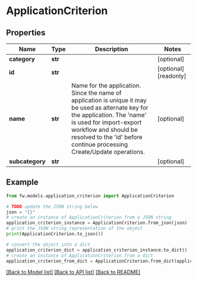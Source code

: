 # ApplicationCriterion


## Properties

Name | Type | Description | Notes
------------ | ------------- | ------------- | -------------
**category** | **str** |  | [optional] 
**id** | **str** |  | [optional] [readonly] 
**name** | **str** | Name for the application. Since the name of application is unique it may be used as alternate key for the application. The &#39;name&#39; is used for import-export workflow and should be resolved to the &#39;id&#39; before continue processing Create/Update operations. | [optional] 
**subcategory** | **str** |  | [optional] 

## Example

```python
from fw.models.application_criterion import ApplicationCriterion

# TODO update the JSON string below
json = "{}"
# create an instance of ApplicationCriterion from a JSON string
application_criterion_instance = ApplicationCriterion.from_json(json)
# print the JSON string representation of the object
print(ApplicationCriterion.to_json())

# convert the object into a dict
application_criterion_dict = application_criterion_instance.to_dict()
# create an instance of ApplicationCriterion from a dict
application_criterion_from_dict = ApplicationCriterion.from_dict(application_criterion_dict)
```
[[Back to Model list]](../README.md#documentation-for-models) [[Back to API list]](../README.md#documentation-for-api-endpoints) [[Back to README]](../README.md)


